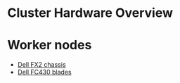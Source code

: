# Cluster Hardware Overview

# Worker nodes

- [Dell FX2 chassis](https://www.dell.com/en-us/work/shop/productdetailstxn/poweredge-fx-chassis)
- [Dell FC430 blades](https://www.dell.com/support/home/en-us/product-support/product/poweredge-fc430/overview)
